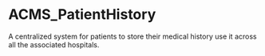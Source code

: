 # ACMS_PatientHistory
A centralized system for patients to store their medical history use it across all the associated hospitals.
